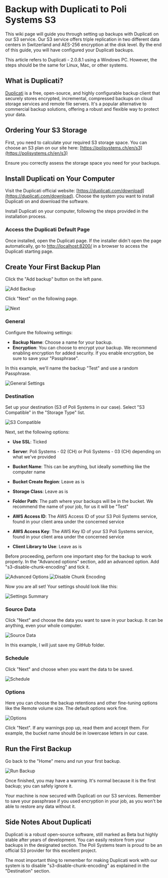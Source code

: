 # Backup with Duplicati to Poli Systems S3

This wiki page will guide you through setting up backups with Duplicati on our S3 service. Our S3 service offers triple replication in two different data centers in Switzerland and AES-256 encryption at the disk level. By the end of this guide, you will have configured your Duplicati backups.

This article refers to Duplicati - 2.0.8.1 using a Windows PC. However, the steps should be the same for Linux, Mac, or other systems.

## What is Duplicati?

[Duplicati](https://duplicati.com) is a free, open-source, and highly configurable backup client that securely stores encrypted, incremental, compressed backups on cloud storage services and remote file servers. It's a popular alternative to commercial backup solutions, offering a robust and flexible way to protect your data.

## Ordering Your S3 Storage

First, you need to calculate your required S3 storage space. You can choose an S3 plan on our site here: [https://polisystems.ch/en/s3](https://polisystems.ch/en/s3)

Ensure you correctly assess the storage space you need for your backups.

## Install Duplicati on Your Computer

Visit the Duplicati official website: [https://duplicati.com/download](https://duplicati.com/download). Choose the system you want to install Duplicati on and download the software.

Install Duplicati on your computer, following the steps provided in the installation process.

### Access the Duplicati Default Page

Once installed, open the Duplicati page. If the installer didn't open the page automatically, go to [http://localhost:8200/](http://localhost:8200/) in a browser to access the Duplicati starting page.

## Create Your First Backup Plan

Click the "Add backup" button on the left pane.

![Add Backup](https://i.imgur.com/OLSEBIU.png)

Click "Next" on the following page.

![Next](https://i.imgur.com/Nr2Gmw4.png)

### General

Configure the following settings:
- **Backup Name**: Choose a name for your backup.
- **Encryption**: You can choose to encrypt your backup. We recommend enabling encryption for added security. If you enable encryption, be sure to save your "Passphrase".

In this example, we'll name the backup "Test" and use a random Passphrase.

![General Settings](https://i.imgur.com/5ojOcHQ.png)

### Destination

Set up your destination (S3 of Poli Systems in our case). Select "S3 Compatible" in the "Storage Type" list.

![S3 Compatible](https://i.imgur.com/hKanLho.png)

Next, set the following options:

- **Use SSL**: Ticked

- **Server**: Poli Systems - 02 (CH) or Poli Systems - 03 (CH) depending on what we've provided

- **Bucket Name**: This can be anything, but ideally something like the computer name

- **Bucket Create Region**: Leave as is

- **Storage Class**: Leave as is

- **Folder Path**: The path where your backups will be in the bucket. We recommend the name of your job, for us it will be "Test"

- **AWS Access ID**: The AWS Access ID of your S3 Poli Systems service, found in your client area under the concerned service

- **AWS Access Key**: The AWS Key ID of your S3 Poli Systems service, found in your client area under the concerned service

- **Client Library to Use**: Leave as is


Before proceeding, perform one important step for the backup to work properly. In the "Advanced options" section, add an advanced option. Add "s3-disable-chunk-encoding" and tick it.

![Advanced Options](https://i.imgur.com/etVGdcN.png)
![Disable Chunk Encoding](https://i.imgur.com/OfixPBQ.png)

Now you are all set! Your settings should look like this:

![Settings Summary](https://i.imgur.com/Wss5u5Q.png)

### Source Data

Click "Next" and choose the data you want to save in your backup. It can be anything, even your whole computer.

![Source Data](https://i.imgur.com/Wqzd8WA.png)

In this example, I will just save my GitHub folder.

### Schedule

Click "Next" and choose when you want the data to be saved.

![Schedule](https://i.imgur.com/SNErbwf.png)

### Options

Here you can choose the backup retentions and other fine-tuning options like the Remote volume size. The default options work fine.

![Options](https://i.imgur.com/p3edKta.png)

Click "Next". If any warnings pop up, read them and accept them. For example, the bucket name should be in lowercase letters in our case.

## Run the First Backup

Go back to the "Home" menu and run your first backup.

![Run Backup](https://i.imgur.com/3rUk0lP.png)

Once finished, you may have a warning. It's normal because it is the first backup; you can safely ignore it.

Your machine is now secured with Duplicati on our S3 services. Remember to save your passphrase if you used encryption in your job, as you won't be able to restore any data without it.

## Side Notes About Duplicati

Duplicati is a robust open-source software, still marked as Beta but highly stable after years of development. You can easily restore from your backups in the designated section. The Poli Systems team is proud to be an official S3 provider for this excellent project.

The most important thing to remember for making Duplicati work with our system is to disable "s3-disable-chunk-encoding" as explained in the "Destination" section.